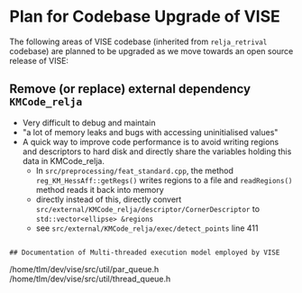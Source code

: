 # Plan for Codebase Upgrade of VISE
The following areas of VISE codebase (inherited from  `relja_retrival` codebase) 
are planned to be upgraded as we move towards an open source release of VISE:

## Remove (or replace) external dependency `KMCode_relja`
 * Very difficult to debug and maintain
 * "a lot of memory leaks and bugs with accessing uninitialised values"
 * A quick way to improve code performance is to avoid writing regions and 
descriptors to hard disk and directly share the variables holding this data in 
KMCode_relja.
   * In `src/preprocessing/feat_standard.cpp`, the method 
`reg_KM_HessAff::getRegs()` writes regions to a file and `readRegions()` method 
reads it back into memory
   * directly instead of this, directly convert 
`src/external/KMCode_relja/descriptor/CornerDescriptor` to `std::vector<ellipse> &regions`
   * see `src/external/KMCode_relja/exec/detect_points` line 411
```

## Documentation of Multi-threaded execution model employed by VISE
```
/home/tlm/dev/vise/src/util/par_queue.h
/home/tlm/dev/vise/src/util/thread_queue.h
```


